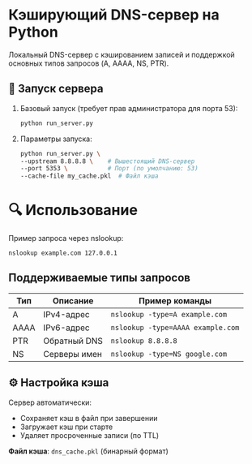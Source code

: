 # Кэширующий DNS-сервер на Python


Локальный DNS-сервер с кэшированием записей и поддержкой основных типов запросов (A, AAAA, NS, PTR).

## 🚀 Запуск сервера

1. Базовый запуск (требует прав администратора для порта 53):
    ```bash
    python run_server.py
2. Параметры запуска:
    ```bash
    python run_server.py \
    --upstream 8.8.8.8 \    # Вышестоящий DNS-сервер
    --port 5353 \           # Порт (по умолчанию: 53)
    --cache-file my_cache.pkl  # Файл кэша
   
# 🔍 Использование
Пример запроса через nslookup:

    nslookup example.com 127.0.0.1
 
## Поддерживаемые типы запросов

| Тип  | Описание               | Пример команды                |
|------|------------------------|-------------------------------|
| A    | IPv4-адрес             | `nslookup -type=A example.com` |
| AAAA | IPv6-адрес             | `nslookup -type=AAAA example.com` |
| PTR  | Обратный DNS           | `nslookup 8.8.8.8`            |
| NS   | Серверы имен           | `nslookup -type=NS google.com` |

## ⚙️ Настройка кэша

Сервер автоматически:
- Сохраняет кэш в файл при завершении
- Загружает кэш при старте  
- Удаляет просроченные записи (по TTL)

**Файл кэша**: `dns_cache.pkl` (бинарный формат)